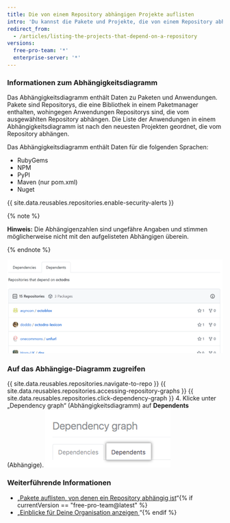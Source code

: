 ```yaml
---
title: Die von einem Repository abhängigen Projekte auflisten
intro: 'Du kannst die Pakete und Projekte, die von einem Repository abhängen, in einem Abhängigkeitsdiagramm anzeigen.'
redirect_from:
  - /articles/listing-the-projects-that-depend-on-a-repository
versions:
  free-pro-team: '*'
  enterprise-server: '*'
---
```


### Informationen zum Abhängigkeitsdiagramm
Das Abhängigkeitsdiagramm enthält Daten zu Paketen und Anwendungen. Pakete sind Repositorys, die eine Bibliothek in einem Paketmanager enthalten, wohingegen Anwendungen Repositorys sind, die vom ausgewählten Repository abhängen. Die Liste der Anwendungen in einem Abhängigkeitsdiagramm ist nach den neuesten Projekten geordnet, die vom Repository abhängen.

Das Abhängigkeitsdiagramm enthält Daten für die folgenden Sprachen:

- RubyGems
- NPM
- PyPI
- Maven (nur pom.xml)
- Nuget

{{ site.data.reusables.repositories.enable-security-alerts }}

{% note %}

**Hinweis:** Die Abhängigenzahlen sind ungefähre Angaben und stimmen möglicherweise nicht mit den aufgelisteten Abhängigen überein.

{% endnote %}

![Abhängige-Diagramm](/assets/images/help/graphs/dependents_graph.png)

### Auf das Abhängige-Diagramm zugreifen

{{ site.data.reusables.repositories.navigate-to-repo }}
{{ site.data.reusables.repositories.accessing-repository-graphs }}
{{ site.data.reusables.repositories.click-dependency-graph }}
4. Klicke unter „Dependency graph“ (Abhängigkeitsdiagramm) auf **Dependents** (Abhängige). ![Registerkarte „Dependents“ (Abhängige) auf der Seite „Dependency graph“ (Abhängigkeitsdiagramm)](/assets/images/help/graphs/dependency-graph-dependents-tab.png)

### Weiterführende Informationen

- „[Pakete auflisten, von denen ein Repository abhängig ist](/articles/listing-the-packages-that-a-repository-depends-on)“{% if currentVersion == "free-pro-team@latest" %}
- „[Einblicke für Deine Organisation anzeigen ](/articles/viewing-insights-for-your-organization)“{% endif %}
